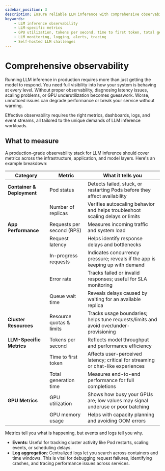 ```yaml
---
sidebar_position: 3
description: Ensure reliable LLM inference with comprehensive observability across metrics, logs, and GPU performance.
keywords:
    - LLM inference observability
    - LLM-specific metrics
    - GPU utilization, tokens per second, time to first token, total generation time, time per output token
    - LLM monitoring, logging, alerts, tracing
    - Self-hosted LLM challenges
---
```


# Comprehensive observability

Running LLM inference in production requires more than just getting the model to respond. You need full visibility into how your system is behaving at every level. Without proper observability, diagnosing latency issues, scaling problems, or GPU underutilization becomes guesswork. Worse, unnoticed issues can degrade performance or break your service without warning.

Effective observability requires the right metrics, dashboards, logs, and event streams, all tailored to the unique demands of LLM inference workloads.

## What to measure

A production-grade observability stack for LLM inference should cover metrics across the infrastructure, application, and model layers. Here's an example breakdown:

| **Category** | **Metric** | **What it tells you** |
| --- | --- | --- |
| **Container & Deployment** | Pod status | Detects failed, stuck, or restarting Pods before they affect availability |
|  | Number of replicas | Verifies autoscaling behavior and helps troubleshoot scaling delays or limits |
| **App Performance** | Requests per second (RPS) | Measures incoming traffic and system load |
|  | Request latency | Helps identify response delays and bottlenecks |
|  | In-progress requests | Indicates concurrency pressure; reveals if the app is keeping up with demand |
|  | Error rate | Tracks failed or invalid responses; useful for SLA monitoring |
|  | Queue wait time | Reveals delays caused by waiting for an available replica |
| **Cluster Resources** | Resource quotas & limits | Tracks usage boundaries; helps tune requests/limits and avoid over/under-provisioning |
| **LLM-Specific Metrics** | Tokens per second | Reflects model throughput and performance efficiency |
|  | Time to first token | Affects user-perceived latency; critical for streaming or chat-like experiences |
|  | Total generation time | Measures end-to-end performance for full completions |
| **GPU Metrics** | GPU utilization | Shows how busy your GPUs are; low values may signal underuse or poor batching |
|  | GPU memory usage | Helps with capacity planning and avoiding OOM errors |

Metrics tell you what is happening, but events and logs tell you why.

- **Events**: Useful for tracking cluster activity like Pod restarts, scaling events, or scheduling delays.
- **Log aggregation**: Centralized logs let you search across containers and time windows. This is vital for debugging request failures, identifying crashes, and tracing performance issues across services.